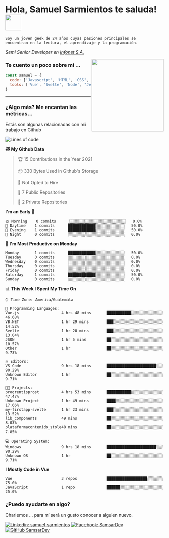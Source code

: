<h1>Hola, Samuel Sarmientos te saluda! <img src="https://media.giphy.com/media/ZEOAnq3ockGojO0E7n/giphy.gif" width="50"></h1>
<code>Soy un joven geek de 24 años cuyas pasiones principales se
encuentran en la lectura, el aprendizaje y la programación.</code>
<br>
<p><em>Semi Senior Developer en <a href="https://www.progrentis.com/">Infonet S.A.</a>
</em></p>
<img align='right' src="https://media.giphy.com/media/du3J3cXyzhj75IOgvA/giphy.gif" width="230">

### Te cuento un poco sobre mí ...

```javascript
const samuel = {
  code: ['Javascript', 'HTML', 'CSS', 'SASS', 'Python', 'C#'],
  tools: ['Vue', 'Svelte', 'Node', 'Jest', 'Strapi']
}
```
---

### ¿Algo más? Me encantan las métricas...
Estás son algunas relacionadas con mi trabajo en Github

<!--START_SECTION:waka-->
![Lines of code](https://img.shields.io/badge/From%20Hello%20World%20I%27ve%20Written-273%20lines%20of%20code-blue)

**🐱 My Github Data** 

> 🏆 15 Contributions in the Year 2021
 > 
> 📦 330 Bytes Used in Github's Storage 
 > 
> 🚫 Not Opted to Hire
 > 
> 📜 7 Public Repositories 
 > 
> 🔑 2 Private Repositories  
 > 
**I'm an Early 🐤** 

```text
🌞 Morning    0 commits      ░░░░░░░░░░░░░░░░░░░░░░░░░   0.0% 
🌆 Daytime    1 commits      ████████████░░░░░░░░░░░░░   50.0% 
🌃 Evening    1 commits      ████████████░░░░░░░░░░░░░   50.0% 
🌙 Night      0 commits      ░░░░░░░░░░░░░░░░░░░░░░░░░   0.0%

```
📅 **I'm Most Productive on Monday** 

```text
Monday       1 commits      ████████████░░░░░░░░░░░░░   50.0% 
Tuesday      0 commits      ░░░░░░░░░░░░░░░░░░░░░░░░░   0.0% 
Wednesday    0 commits      ░░░░░░░░░░░░░░░░░░░░░░░░░   0.0% 
Thursday     0 commits      ░░░░░░░░░░░░░░░░░░░░░░░░░   0.0% 
Friday       0 commits      ░░░░░░░░░░░░░░░░░░░░░░░░░   0.0% 
Saturday     1 commits      ████████████░░░░░░░░░░░░░   50.0% 
Sunday       0 commits      ░░░░░░░░░░░░░░░░░░░░░░░░░   0.0%

```


📊 **This Week I Spent My Time On** 

```text
⌚︎ Time Zone: America/Guatemala

💬 Programming Languages: 
Vue.js                   4 hrs 48 mins       ███████████░░░░░░░░░░░░░░   46.68% 
VB.NET                   1 hr 29 mins        ███░░░░░░░░░░░░░░░░░░░░░░   14.52% 
Svelte                   1 hr 20 mins        ███░░░░░░░░░░░░░░░░░░░░░░   13.04% 
JSON                     1 hr 5 mins         ██░░░░░░░░░░░░░░░░░░░░░░░   10.57% 
Other                    1 hr                ██░░░░░░░░░░░░░░░░░░░░░░░   9.73%

🔥 Editors: 
VS Code                  9 hrs 18 mins       ██████████████████████░░░   90.29% 
Unknown Editor           1 hr                ██░░░░░░░░░░░░░░░░░░░░░░░   9.71%

🐱‍💻 Projects: 
progrentisprost          4 hrs 53 mins       ███████████░░░░░░░░░░░░░░   47.47% 
Unknown Project          1 hr 49 mins        ████░░░░░░░░░░░░░░░░░░░░░   17.66% 
my-firstapp-svelte       1 hr 23 mins        ███░░░░░░░░░░░░░░░░░░░░░░   13.52% 
lib_components           49 mins             ██░░░░░░░░░░░░░░░░░░░░░░░   8.03% 
plataformacontenido_stole48 mins             ██░░░░░░░░░░░░░░░░░░░░░░░   7.85%

💻 Operating System: 
Windows                  9 hrs 18 mins       ██████████████████████░░░   90.29% 
Unknown OS               1 hr                ██░░░░░░░░░░░░░░░░░░░░░░░   9.71%

```

**I Mostly Code in Vue** 

```text
Vue                      3 repos             ██████████████████░░░░░░░   75.0% 
JavaScript               1 repo              ██████░░░░░░░░░░░░░░░░░░░   25.0%

```



<!--END_SECTION:waka-->

### ¿Puedo ayudarte en algo?
Charlemos ... para mí será un gusto conocer a alguien nuevo.

[![Linkedin: samuel-sarmientos](https://img.shields.io/badge/-Samuel%20Sarmientos-blue?style=flat-square&logo=Linkedin&logoColor=white)](https://www.linkedin.com/in/samuel-sarmientos)
[![Facebook: SamsarDev](https://img.shields.io/badge/-SamsarDev-white?style=flat-square&logo=Facebook)](https://www.facebook.com/Samsar.Dev)
[![GitHub SamsarDev](https://img.shields.io/github/followers/SamsarDev?label=follow&style=social)](https://github.com/SamsarDev)
